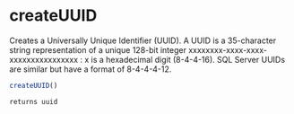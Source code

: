 # createUUID

Creates a Universally Unique Identifier (UUID). A UUID is a 35-character string representation of a unique 128-bit integer
 xxxxxxxx-xxxx-xxxx-xxxxxxxxxxxxxxxx : x is a hexadecimal digit (8-4-4-16).
 SQL Server UUIDs are similar but have a format of 8-4-4-4-12.

```javascript
createUUID()
```

```javascript
returns uuid
```
